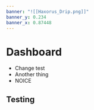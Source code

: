 ```yaml
---
banner: "![[Haxorus_Drip.png]]"
banner_y: 0.234
banner_x: 0.87448
---
```

# Dashboard

- Change test
- Another thing
- NOICE

## Testing

